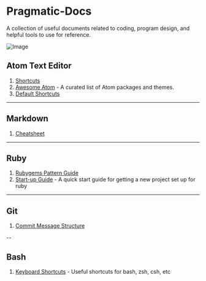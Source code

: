 # Pragmatic-Docs
A collection of useful documents related to coding, program design, and helpful tools to use for reference.

![Image](https://i.pinimg.com/originals/d7/9f/87/d79f8738e3338455eff509523cc8bcb5.png)

## Atom Text Editor

1. [Shortcuts](https://github.com/nwinkler/atom-keyboard-shortcuts)
2. [Awesome Atom](https://github.com/mehcode/awesome-atom) - A curated list of Atom packages and themes.
3. [Default Shortcuts](https://github.com/Zagonine/atom-shortcuts)
---

## Markdown

1. [Cheatsheet](https://github.com/adam-p/markdown-here/wiki/Markdown-Cheatsheet#tables)

---

## Ruby

1. [Rubygems Pattern Guide](https://guides.rubygems.org/patterns/)
2. [Start-up Guide](https://guides.rubygems.org/patterns/) - A quick start guide for getting a new project set up for ruby

---

## Git

1. [Commit Message Structure](https://www.conventionalcommits.org/en/v1.0.0/)

--

## Bash

1. [Keyboard Shortcuts](https://www.techrepublic.com/article/keyboard-shortcuts-in-bash-and-zsh/) - Useful shortcuts for bash, zsh, csh, etc
